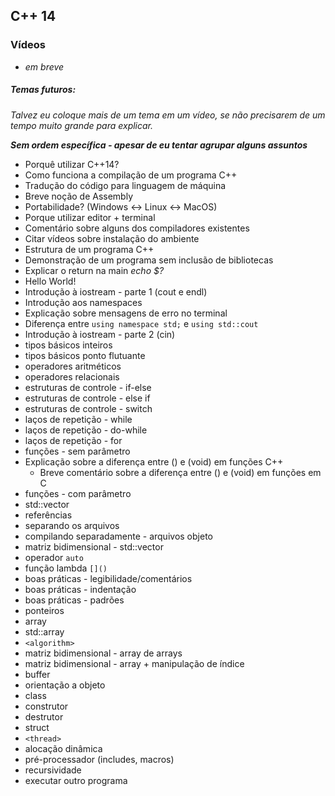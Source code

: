 ## C++ 14

### Vídeos
- *em breve*

##### Temas futuros:
*Talvez eu coloque mais de um tema em um vídeo, se não precisarem de um tempo muito grande para explicar.*

***Sem  ordem  específica - apesar de eu tentar agrupar alguns assuntos***

- Porquê utilizar C++14?
- Como funciona a compilação de um programa C++
- Tradução do código para linguagem de máquina
- Breve noção de Assembly
- Portabilidade? (Windows <-> Linux <-> MacOS)
- Porque utilizar editor + terminal
- Comentário sobre alguns dos compiladores existentes
- Citar vídeos sobre instalação do ambiente
- Estrutura de um programa C++
- Demonstração de um programa sem inclusão de bibliotecas
- Explicar o return na main *echo $?*
- Hello World!
- Introdução à iostream - parte 1 (cout e endl)
- Introdução aos namespaces
- Explicação sobre mensagens de erro no terminal
- Diferença entre `using namespace std;` e `using std::cout`
- Introdução à iostream - parte 2 (cin)
- tipos básicos inteiros
- tipos básicos ponto flutuante
- operadores aritméticos
- operadores relacionais
- estruturas de controle - if-else
- estruturas de controle - else if
- estruturas de controle - switch
- laços de repetição - while
- laços de repetição - do-while
- laços de repetição - for
- funções - sem parâmetro
- Explicação sobre a diferença entre () e (void) em funções C++
  - Breve comentário sobre a diferença entre () e (void) em funções em C
- funções - com parâmetro
- std::vector
- referências
- separando os arquivos
- compilando separadamente - arquivos objeto
- matriz bidimensional - std::vector
- operador `auto`
- função lambda `[]()`
- boas práticas - legibilidade/comentários
- boas práticas - indentação
- boas práticas - padrões
- ponteiros
- array
- std::array
- `<algorithm>`
- matriz bidimensional - array de arrays
- matriz bidimensional - array + manipulação de índice
- buffer
- orientação a objeto
- class
- construtor
- destrutor
- struct
- `<thread>`
- alocação dinâmica
- pré-processador (includes, macros)
- recursividade
- executar outro programa
